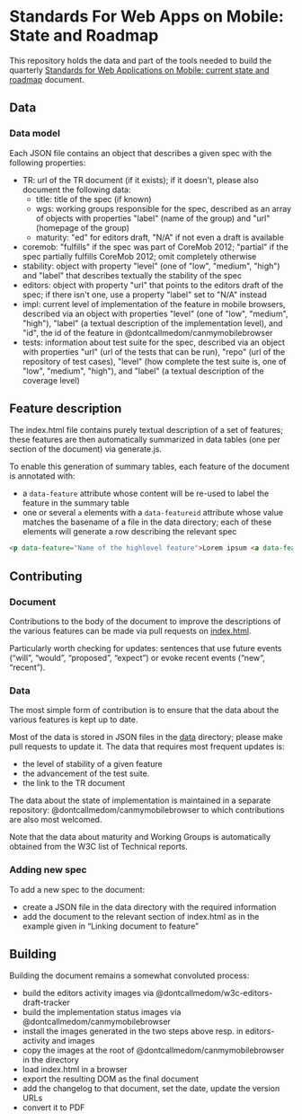 # Standards For Web Apps on Mobile: State and Roadmap

This repository holds the data and part of the tools needed to build the quarterly [Standards for Web Applications on Mobile: current state and roadmap](http://www.w3.org/Mobile/mobile-web-app-state/) document.

## Data
### Data model
Each JSON file contains an object that describes a given spec with the following properties:
* TR: url of the TR document (if it exists);  if it doesn't, please also document the following data:
    * title: title of the spec (if known)
    * wgs: working groups responsible for the spec, described as an array of objects with properties "label" (name of the group) and "url" (homepage of the group)
    * maturity: "ed" for editors draft, "N/A" if not even a draft is available
* coremob: "fulfills" if the spec was part of CoreMob 2012; "partial" if the spec partially fulfills CoreMob 2012; omit completely otherwise
* stability: object with property "level" (one of "low", "medium", "high") and "label" that describes textually the stability of the spec
* editors: object with property "url" that points to the editors draft of the spec; if there isn't one, use a property "label" set to "N/A" instead
* impl: current level of implementation of the feature in mobile browsers, described via an object with properties "level" (one of "low", "medium", "high"), "label" (a textual description of the implementation level), and "id", the id of the feature in @dontcallmedom/canmymobilebrowser
* tests: information about test suite for the spec, described via an object with properties "url" (url of the tests that can be run), "repo" (url of the repository of test cases), "level" (how complete the test suite is, one of "low", "medium", "high"), and "label" (a textual description of the coverage level)

## Feature description
The index.html file contains purely textual description of a set of features; these features are then automatically summarized in data tables (one per section of the document) via generate.js.

To enable this generation of summary tables, each feature of the document is annotated with:
* a `data-feature` attribute whose content will be re-used to label the feature in the summary table 
* one or several `a` elements with a `data-featureid` attribute whose value matches the basename of a file in the data directory; each of these elements will generate a row describing the relevant spec

```html
<p data-feature="Name of the highlevel feature">Lorem ipsum <a data-featureid="shortname-used-in-data-directory">Foo Specficiation</a> lorem ipsum.</p>
```

## Contributing
### Document
Contributions to the body of the document to improve the descriptions of the various features can be made via pull requests on [index.html](index.html).

Particularly worth checking for updates: sentences that use future events (“will”, “would”, “proposed”, “expect”) or evoke recent events (“new“, “recent”).

### Data
The most simple form of contribution is to ensure that the data about the various features is kept up to date.

Most of the data is stored in JSON files in the [data](data/) directory; please make pull requests to update it. The data that requires most frequent updates is:
* the level of stability of a given feature
* the advancement of the test suite.
* the link to the TR document

The data about the state of implementation is maintained in a separate repository: @dontcallmedom/canmymobilebrowser to which contributions are also most welcomed.

Note that the data about maturity and Working Groups is automatically obtained from the W3C list of Technical reports.

### Adding new spec
To add a new spec to the document:
* create a JSON file in the data directory with the required information
* add the document to the relevant section of index.html as in the example given in “Linking document to feature”

## Building
Building the document remains a somewhat convoluted process:
* build the editors activity images via @dontcallmedom/w3c-editors-draft-tracker
* build the implementation status images via @dontcallmedom/canmymobilebrowser
* install the images generated in the two steps above resp. in editors-activity and images
* copy the images at the root of @dontcallmedom/canmymobilebrowser in the directory
* load index.html in a browser
* export the resulting DOM as the final document
* add the changelog to that document, set the date, update the version URLs
* convert it to PDF